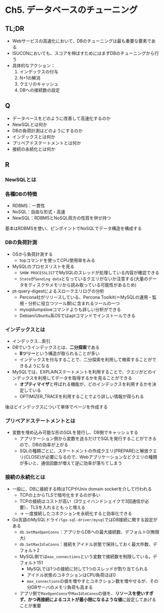# Ch5. データベースのチューニング
## TL;DR
- Webサービスの高速化において、DBのチューニングは最も重要な要素である
- ISUCONにおいても、スコアを伸ばすためにはまずDBのチューニングから行う
- 具体的なアクション：
  1. インデックスの付与
  2. N+1の解消
  3. クエリのキャッシュ
  4. DBへの接続数の設定 

## Q
- データベースをどのように改善して高速化するのか
- NewSQLとは何か
- DBの負荷計測はどのようにするのか
- インデックスとは何か
- プリペアドステートメントとは何か
- 接続の永続化とは何か

## R

### NewSQLとは

### 各種DBの特徴
- RDBMS：一貫性
- NoSQL：自由な形式・高速
- NewSQL：RDBMSとNoSQL両方の性質を併せ持つ

基本はRDBMSを使い、ピンポイントでNoSQLでデータ構造を構成する

### DBの負荷計測
- OSから負荷計測する
  - topコマンドを使ってCPU使用率をみる
- MySQLのプロセスリストを見る
  - `SHOW PROCESSLIST`でMySQLのスレッドが処理している内容が確認できる
  - `State`が`Sending data`となっているクエリがないか注意する(大量のデータをディスクやメモリから読み取っている可能性があるため)
- pt-query-digestによるスロークエリログの分析
  - Percona社がリリースしている、Percona Toolkit(＝MySQLの運用・監視・分析に役立つツール群)に含まれるツールの一つ
  - mysqldumpslowコマンドよりも詳しい分析ができる
  - Debian/Ubuntu系OSではaptコマンドでインストールできる
 
### インデックスとは
- インデックス...索引
- DBでいうインデックスとは、**二分探索**である
  - **Bツリー**という構造が取られることが多い
  - インデックスを付与することで、二分探索を利用して検索することができるようになる
- MySQLでは、EXPLAINステートメントを利用することで、クエリがどのインデックスを利用してデータを取得するかを見ることができる
  - **オプティマイザ**と呼ばれる機能が、どのインデックスを利用するかを決定している
  - OPTIMIZER_TRACEを利用することでより詳しい情報が得られる

後ほどインデックスについて単体でページを作成する

### プリペアドステートメントとは
- 変数を埋め込み可能な形のSQLを発行し、DB側でキャッシュする
  - アプリケーション側から変数を送るだけでSQLを発行することができるので、DBの効率が上がる
  - SQLの種類ごとに、ステートメントの作成クエリ(PREPARE)と解放クエリ(CLOSE)が必要になるので、Webアプリケーションなどクエリの種類が多いと、通信回数が増えて逆に効率が落ちてしまう

### 接続の永続化とは
- 一般に、DBに接続する時はTCPやUnix domain socketを介して行われる
  - TCPの上からTLSで暗号化をするのが多い
  - TCPの接続はコストが高い（3ウェイハンドシェイクで3回通信が必要）、TLSを入れるともっと増える
  - -> 一度接続したコネクションを永続化すると効率化できる
- Go言語のMySQLドライバ`go-sql-driver/mysql`ではDB接続に関する設定がある
  - `db.SetMaxOpenConns`：アプリからDBへの最大接続数、デフォルト0(無限大)
  - `db.SetMaxIdleConns`：接続をアイドル状態で保持しておく最大件数、デフォルト2
  - MySQL側では`max_connections`という変数で接続数を制限している。デフォルト151
    - MySQLでは1つの接続に対して1つのスレッドが割り当てられる
    - アイドル状態のコネクションはCPU負荷ほぼ0
    - `max_connections`の値を増やすとコネクション数を増やせるが、その分DBサーバのメモリ負荷も高まる
  - アプリ側で`MaxOpenConns`や`MaxIdleConns`の値を、**リソースを使いすぎず、かつ再接続によるコストが最小限になるような値**に設定してあげることが重要
